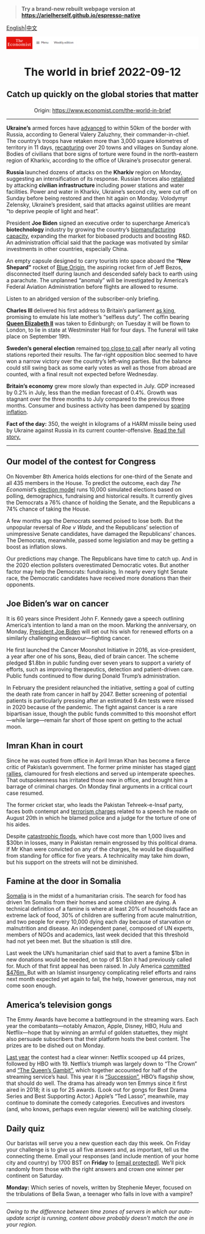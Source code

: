 > **Try a brand-new rebuilt webpage version at https://arielherself.github.io/espresso-native**

[English](https://github.com/arielherself/espresso/blob/main/README.md)|[中文](https://github-com.translate.goog/arielherself/espresso/blob/main/README.md?_x_tr_sl=en&_x_tr_tl=zh-CN&_x_tr_hl=zh-CN&_x_tr_pto=wapp)



![The Economist](menubar.png)

# <p align="center">The world in brief 2022-09-12</p>

## <p align="center">Catch up quickly on the global stories that matter</p>

<p align="center">Origin: <a href="https://www.economist.com/the-world-in-brief">https://www.economist.com/the-world-in-brief</a><hr>

<strong>Ukraine’s</strong> armed forces have [advanced](https://www.economist.com/europe/2022/09/11/is-russia-on-the-run) to within 50km of the border with Russia, according to General Valery Zaluzhny, their commander-in-chief<em>.</em> The country’s troops have retaken more than 3,000 square kilometres of territory in 11 days, [recapturing](https://www.economist.com/europe/2022/09/09/ukraine-seizes-the-initiative-in-the-east) over 20 towns and villages on Sunday alone. Bodies of civilians that bore signs of torture were found in the north-eastern region of Kharkiv, according to the office of Ukraine’s prosecutor general.

<strong>Russia </strong>launched dozens of attacks on the <strong>Kharkiv</strong> region on Monday, suggesting an intensification of its response. Russian forces also [retaliated](https://www.economist.com/europe/2022/09/11/is-russia-on-the-run) by attacking <strong>civilian infrastructure </strong>including power stations and water facilities. Power and water in Kharkiv, Ukraine’s second city, were cut off on Sunday before being restored and then hit again on Monday. Volodymyr Zelensky, Ukraine’s president, said that attacks against utilities are meant “to deprive people of light and heat”.

President <strong>Joe Biden</strong> signed an executive order to supercharge America’s <strong>biotechnology </strong>industry by growing the country’s [biomanufacturing capacity](https://www.economist.com/business/american-biotechnology-is-booming/21803495), expanding the market for biobased products and boosting R&amp;D. An administration official said that the package was motivated by similar investments in other countries, especially China.

An empty capsule designed to carry tourists into space aboard the <strong>“New Shepard”</strong> rocket of [Blue Origin](https://www.economist.com/the-economist-explains/2021/06/07/what-counts-as-a-journey-into-space), the aspiring rocket firm of Jeff Bezos, disconnected itself during launch and descended safely back to earth using a parachute. The unplanned “anomaly” will be investigated by America’s Federal Aviation Administration before flights are allowed to resume.

Listen to an abridged version of the subscriber-only briefing.

<strong>Charles III </strong>delivered his first address to Britain’s parliament [as king](https://www.economist.com/britain/2022/09/09/what-will-charles-do-now), promising to emulate his late mother’s “selfless duty”. The coffin bearing [<strong>Queen Elizabeth II</strong>](https://www.economist.com/leaders/2022/09/08/the-death-of-elizabeth-ii-marks-the-end-of-an-era) was taken to Edinburgh; on Tuesday it will be flown to London, to lie in state at Westminster Hall for four days. The funeral will take place on September 19th.

<strong>Sweden’s general election</strong> remained [too close to call](https://www.economist.com/europe/2022/09/12/swedens-election-remains-too-close-to-call) after nearly all voting stations reported their results. The far-right opposition bloc seemed to have won a narrow victory over the country’s left-wing parties. But the balance could still swing back as some early votes as well as those from abroad are counted, with a final result not expected before Wednesday.

<strong>Britain’s economy</strong> grew more slowly than expected in July. GDP increased by 0.2% in July, less than the median forecast of 0.4%. Growth was stagnant over the three months to July compared to the previous three months. Consumer and business activity has been dampened by [soaring inflation](https://www.economist.com/britain/2022/08/11/britains-economy-is-taking-a-drubbing).

<strong>Fact of the day:</strong> 350, the weight in kilograms of a HARM missile being used by Ukraine against Russia in its current counter-offensive. [Read the full story.](https://www.economist.com/the-economist-explains/2022/09/11/what-are-harm-the-air-to-surface-missiles-destroying-russian-air-defence-radar)

----------

## Our model of the contest for Congress

On November 8th America holds elections for one-third of the Senate and all 435 members in the House. To predict the outcome, each day <em>The Economist</em>’s [election model](https://www.economist.com/interactive/us-midterms-2022/forecast/senate) runs 10,000 simulated elections based on polling, demographics, fundraising and historical results. It currently gives the Democrats a 76% chance of holding the Senate, and the Republicans a 74% chance of taking the House. 

A few months ago the Democrats seemed poised to lose both. But the unpopular reversal of <em>Roe v Wade</em>, and the Republicans’ selection of unimpressive Senate candidates, have damaged the Republicans’ chances. The Democrats, meanwhile, passed some legislation and may be getting a boost as inflation slows. 

Our predictions may change. The Republicans have time to catch up. And in the 2020 election pollsters overestimated Democratic votes. But another factor may help the Democrats: fundraising. In nearly every tight Senate race, the Democratic candidates have received more donations than their opponents.

## Joe Biden’s war on cancer

It is 60 years since President John F. Kennedy gave a speech outlining America’s intention to land a man on the moon. Marking the anniversary, on Monday, [President Joe Biden](https://www.economist.com/briefing/2020/07/04/joe-biden-has-a-good-chance-of-becoming-a-surprisingly-activist-president) will set out his wish for renewed efforts on a similarly challenging endeavour—fighting cancer.

He first launched the Cancer Moonshot Initiative in 2016, as vice-president, a year after one of his sons, Beau, died of brain cancer. The scheme pledged $1.8bn in public funding over seven years to support a variety of efforts, such as improving therapeutics, detection and patient-driven care. Public funds continued to flow during Donald Trump’s administration.

In February the president relaunched the initiative, setting a goal of cutting the death rate from cancer in half by 2047. Better screening of potential patients is particularly pressing after an estimated 9.4m tests were missed in 2020 because of the pandemic. The fight against cancer is a rare bipartisan issue, though the public funds committed to this moonshot effort—while large—remain far short of those spent on getting to the actual moon.

## Imran Khan in court

Since he was ousted from office in April Imran Khan has become a fierce critic of Pakistan’s government. The former prime minister has staged [giant rallies](https://www.economist.com/1843/2022/08/25/on-the-comeback-trail-with-imran-khan), clamoured for fresh elections and served up intemperate speeches. That outspokenness has irritated those now in office, and brought him a barrage of criminal charges. On Monday final arguments in a critical court case resumed.  
  
 The former cricket star, who leads the Pakistan Tehreek-e-Insaf party, faces both contempt and [terrorism charges](https://www.economist.com/asia/2022/08/25/pakistans-government-wields-anti-terror-laws-against-imran-khan) related to a speech he made on August 20th in which he blamed police and a judge for the torture of one of his aides. 

Despite [catastrophic floods](https://www.economist.com/asia/2022/08/30/pakistan-has-been-hit-by-its-worst-floods-in-recent-memory), which have cost more than 1,000 lives and $30bn in losses, many in Pakistan remain engrossed by this political drama. If Mr Khan were convicted on any of the charges, he would be disqualified from standing for office for five years. A technicality may take him down, but his support on the streets will not be diminished.

## Famine at the door in Somalia

[Somalia](https://www.economist.com/middle-east-and-africa/2022/07/25/somalia-is-on-the-brink-of-starvation) is in the midst of a humanitarian crisis. The search for food has driven 1m Somalis from their homes and some children are dying. A technical definition of a famine is where at least 20% of households face an extreme lack of food, 30% of children are suffering from acute malnutrition, and two people for every 10,000 dying each day because of starvation or malnutrition and disease. An independent panel, composed of UN experts, members of NGOs and academics, last week decided that this threshold had not yet been met. But the situation is still dire. 

Last week the UN’s humanitarian chief said that to avert a famine $1bn in new donations would be needed, on top of $1.5bn it had previously called for. Much of that first appeal has been raised. In July America [committed $476m. ](https://www.economist.com/leaders/2022/07/28/somalia-needs-urgent-help-to-avert-a-catastrophic-famine)But with an Islamist insurgency complicating relief efforts and rains next month expected yet again to fail, the help, however generous, may not come soon enough.

## America’s television gongs

The Emmy Awards have become a battleground in the streaming wars. Each year the combatants—notably Amazon, Apple, Disney, HBO, Hulu and Netflix—hope that by winning an armful of golden statuettes, they might also persuade subscribers that their platform hosts the best content. The prizes are to be dished out on Monday.

[Last year](https://www.economist.com/prospero/2020/09/21/despite-a-changed-television-landscape-the-emmys-had-a-familiar-feel) the contest had a clear winner: Netflix scooped up 44 prizes, followed by HBO with 19. Netflix’s triumph was largely down to “The Crown” and [“The Queen’s Gambit”](https://www.economist.com/graphic-detail/2020/11/13/the-queens-gambit-is-right-young-chess-stars-always-usurp-the-old), which together accounted for half of the streaming service’s haul. This year it is [“Succession”](https://www.economist.com/culture/2021/10/29/the-success-of-succession-proves-the-virtue-of-hateful-characters), HBO’s flagship show, that should do well. The drama has already won ten Emmys since it first aired in 2018; it is up for 25 awards. (Look out for gongs for Best Drama Series and Best Supporting Actor.) Apple’s “Ted Lasso”, meanwhile, may continue to dominate the comedy categories. Executives and investors (and, who knows, perhaps even regular viewers) will be watching closely.

## Daily quiz

Our baristas will serve you a new question each day this week. On Friday your challenge is to give us all five answers and, as important, tell us the connecting theme. Email your responses (and include mention of your home city and country) by 1700 BST on <strong>Friday</strong> to [<span class="__cf_email__" data-cfemail="9ccde9f5e6d9efeceef9efeff3dcf9fff3f2f3f1f5efe8b2fff3f1">[email&#160;protected]</span>](https://mail.google.com/mail/?view=cm&amp;fs=1&amp;tf=1&amp;to=QuizEspresso@economist.com). We’ll pick randomly from those with the right answers and crown one winner per continent on Saturday.  
  
<strong>Monday:</strong> Which series of novels, written by Stephenie Meyer, focused on the tribulations of Bella Swan, a teenager who falls in love with a vampire?

----------

*Owing to the difference between time zones of servers in which our auto-update script is running, content above probably doesn't match the one in your region.*
